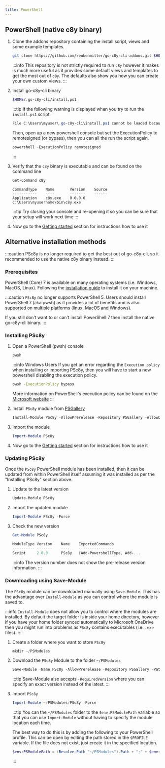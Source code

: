 ```yaml
---
title: PowerShell
---
```

## PowerShell (native c8y binary)

1. Clone the addons repository containing the install script, views and some example templates.

    ```sh
    git clone https://github.com/reubenmiller/go-c8y-cli-addons.git $HOME/.go-c8y-cli
    ```

    :::info
    This repository is not strictly required to run `c8y` however it makes is much more useful as it provides some  default views and templates to get the most out of `c8y`. The defaults also show you how you can create your own custom views.
    :::

2. Install go-c8y-cli binary

    ```sh
    $HOME/.go-c8y-cli/install.ps1
    ```

    :::tip
    If the following warning is displayed when you try to run the `install.ps1` script

    ```powershell
    File C:\Users\myuser\.go-c8y-cli\install.ps1 cannot be loaded because running scripts is disabled on this system...
    ```

    Then, open up a new powershell console but set the ExecutionPolicy to remotesigned (or bypass), then you can all the run the script again.

    ```powershell
    powershell -ExecutionPolicy remotesigned
    ```
    :::

3. Verify that the `c8y` binary is executable and can be found on the command line 

    ```bash
    Get-Command c8y
    ```

    ```text title="Output"
    CommandType    Name       Version    Source
    -----------    ----       -------    ------
    Application    c8y.exe    0.0.0.0    C:\Users\myusername\bin\c8y.exe
    ```

    :::tip
    Try closing your console and re-opening it so you can be sure that your setup will work next time
    :::

3. Now go to the [Getting started](../gettingstarted) section for instructions how to use it

## Alternative installation methods

:::caution
PSc8y is no longer required to get the best out of go-c8y-cli, so it recommended to use the native c8y binary instead.
:::

### Prerequisites

PowerShell (Core) 7 is available on many operating systems (i.e. Windows, MacOS, Linux). Following the [installation guide](https://docs.microsoft.com/en-us/powershell/scripting/install/installing-powershell) to install it on your machine.

:::caution
`PSc8y` no longer supports PowerShell 5. Users should install PowerShell 7 (aka pwsh) as it provides a lot of benefits and is also supported on multiple platforms (linux, MacOS and Windows).

If you still don't want to or can't install PowerShell 7 then install the native go-c8y-cli binary.
:::

### Installing PSc8y

1. Open a PowerShell (pwsh) console

    ```bash
    pwsh
    ```

    :::info Windows Users
    If you get an error regarding the `Execution policy` when installing or importing PSc8y, then you will have to start a new powershell disabling the execution policy.

    ```bash
    pwsh -ExecutionPolicy bypass
    ```
    
    More information on PowerShell's execution policy can be found on the [Microsoft website](https://docs.microsoft.com/en-us/powershell/module/microsoft.powershell.core/about/about_execution_policies)
    :::

1. Install `PSc8y` module from [PSGallery](https://www.powershellgallery.com/packages/PSc8y)

    ```powershell
    Install-Module PSc8y -AllowPrerelease -Repository PSGallery -AllowClobber -Scope CurrentUser
    ```

1. Import the module

    ```powershell
    Import-Module PSc8y
    ```

1. Now go to the [Getting started](../gettingstarted) section for instructions how to use it


### Updating PSc8y

Once the `PSc8y` PowerShell module has been installed, then it can be updated from within PowerShell itself assuming it was installed as per the "Installing PSc8y" section above.

1. Update to the latest version

    ```powershell
    Update-Module PSc8y
    ```

1. Import the updated module

    ```powershell
    Import-Module PSc8y -Force
    ```

1. Check the new version

    ```powershell
    Get-Module PSc8y
    ```

    ```powershell
    ModuleType Version    Name    ExportedCommands
    ---------- -------    ----    ----------------
    Script     2.0.0      PSc8y   {Add-PowershellType, Add-...
    ```

    :::info
    The version number does not show the pre-release version information.
    :::

### Downloading using Save-Module

The `PSc8y` module can be downloaded manually using `Save-Module`. This has the advantage over  `Install-Module` as you can control where the module is saved to.

:::info
`Install-Module` does not allow you to control where the modules are installed. By default the target folder is inside your home directory, however if you have your home folder synced automatically to Microsoft OneDrive then you might run into problems as `PSc8y` contains executables (i.e. `.exe` files).
:::

1. Create a folder where you want to store `PSc8y`

    ```powershell
    mkdir ~/PSModules
    ```

1. Download the `PSc8y` Module to the folder `~/PSModules`

    ```powershell
    Save-Module -Name PSc8y -AllowPrerelease -Repository PSGallery -Path ~/PSModules
    ```

    :::tip
    Save-Module also accepts `-RequiredVersion` where you can specify an exact version instead of the latest.
    :::

1. Import `PSc8y`

    ```powershell
    Import-Module ~/PSModules/PSc8y -Force
    ```

    :::tip
    You can the `~/PSModules` folder to the `$env:PSModulePath` variable so that you can use `Import-Module` without having to specify the module location each time.

    The best way to do this is by adding the following to your PowerShell profile. This can be open by editing the path stored in the `$PROFILE` variable. If the file does not exist, just create it in the specified location.

    ```powershell
    $env:PSModulePath = (Resolve-Path "~/PSModules").Path + ";" + $env:PSModulePath
    ```
    :::
